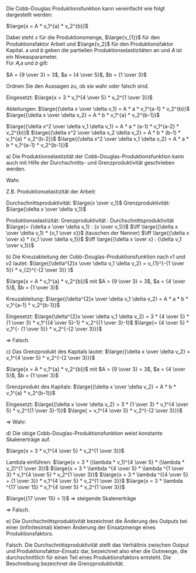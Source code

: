 Die Cobb-Douglas Produktionsfunktion kann vereinfacht wie folgt dargestellt werden:

$\large{x = A * v_1^{a} * v_2^{b}}$

Dabei steht 𝑥 für die Produktionsmenge, $\large{v_{1}}$ für den Produktionsfaktor Arbeit und $\large{v_2}$ für den Produktionsfaktor Kapital. 𝑎 und 𝑏 geben die partiellen Produktionselastizitäten an und 𝐴 ist ein Niveauparameter.  
Für 𝐴,𝑎 und 𝑏 gilt:

$A = {9 \over 3} = 3$, $a = {4 \over 5}$, $b = {1 \over 3}$

Ordnen Sie den Aussagen zu, ob sie wahr oder falsch sind.

Eingesetzt:
$\large{x = 3 * v_1^{4 \over 5} * v_2^{1 \over 3}}$

Ableitungen:
$\large{{\delta x \over \delta v_1} = A * a * v_1^{a-1} * v_2^{b}}$
$\large{{\delta x \over \delta v_2} = A * b * v_1^{a} * v_2^{b-1}}$

$\large{{\delta x^2 \over \delta v_1 \delta v_1} = A * a * (a-1) * v_1^{a-2} * v_2^{b}}$
$\large{{\delta x^2 \over \delta v_2 \delta v_2} = A  * b * (b-1) * v_1^{a} * v_2^{b-2}}$
$\large{{\delta x^2 \over \delta v_1 \delta v_2} = A * a * b * v_1^{a-1} * v_2^{b-1}}$

a)
Die Produktionselastizität der Cobb-Douglas-Produktionsfunktion kann auch mit Hilfe der Durchschnitts- und Grenzproduktivität geschrieben werden.

Wahr.

Z.B. Produktionselastizität der Arbeit: 

Durchschnittsproduktivität: $\large{x \over v_1}$
Grenzproduktivität: $\large{\delta x \over \delta v_1}$

Produktionselastizität: 
Grenzproduktivität : Durchschnittsproduktivität
$\large{= {\delta x \over \delta v_1} : {x \over v_1}}$
$\iff \large{{\delta x \over \delta v_1} * {v_1 \over x}}$ (tauschen der Nenner)
$\iff  \large{{\delta x \over x} * {v_1 \over \delta v_1}}$
$\iff  \large{{\delta x \over x} : {\delta v_1 \over v_1}}$

b)
Die Kreuzableitung der Cobb-Douglas-Produktionsfunktion nach 𝑣1 und 𝑣2 lautet:
$\large{{\delta^{2}x \over \delta v_1 \delta v_2} = v_{1}^{-{1 \over 5}} * v_{2}^{-{2 \over 3}} }$

$\large{x = A * v_1^{a} * v_2^{b}}$
mit $A = {9 \over 3} = 3$, $a = {4 \over 5}$, $b = {1 \over 3}$

Kreuzableitung:
$\large{{\delta^{2}x \over \delta v_1 \delta v_2} = A * a * b * v_1^{a-1} * v_2^{b-1}}$

Eingesetzt:
$\large{\delta^{2}x \over \delta v_1 \delta v_2} = 3 * {4 \over 5} * {1 \over 3} * v_1^{{4 \over 5}-1} * v_2^{{1 \over 3}-1}$
$\large{= {4 \over 5} * v_1^{- {1 \over 5}} * v_2^{-{2 \over 3}}}$

$\Rightarrow$ Falsch.

c)
Das Grenzprodukt des Kapitals lautet:
$\large{{\delta x \over \delta v_2} = v_1^{4 \over 5} * v_2^{-{2 \over 3}}}$

$\large{x = A * v_1^{a} * v_2^{b}}$
mit $A = {9 \over 3} = 3$, $a = {4 \over 5}$, $b = {1 \over 3}$

Grenzprodukt des Kapitals:
$\large{{\delta x \over \delta v_2} = A * b * v_1^{a} * v_2^{b-1}}$

Eingesetzt:
$\large{{\delta x \over \delta v_2} = 3 * {1 \over 3} * v_1^{4 \over 5} * v_2^{{1 \over 3}-1}}$
$\large{ = v_1^{4 \over 5} * v_2^{-{2 \over 3}}}$

$\Rightarrow$ Wahr.

d)
Die obige Cobb-Douglas-Produktionsfunktion weist konstante Skalenerträge auf.

$\large{x = 3 * v_1^{4 \over 5} * v_2^{1 \over 3}}$

Lambda einführen:
$\large{x = 3 * (\lambda * v_1)^{4 \over 5} * (\lambda * v_2)^{1 \over 3}}$
$\large{x = 3 * \lambda ^{4 \over 5} * \lambda ^{1 \over 3} * v_1^{4 \over 5} * v_2^{1 \over 3}}$
$\large{x = 3 * \lambda ^{{4 \over 5} + {1 \over 3}} * v_1^{4 \over 5} * v_2^{1 \over 3}}$
$\large{x = 3 * \lambda ^{17 \over 15} * v_1^{4 \over 5} * v_2^{1 \over 3}}$

$\large{{17 \over 15} > 1}$ $\Rightarrow$ steigende Skalenerträge

$\Rightarrow$ Falsch.

e)
Die Durchschnittsproduktivität bezeichnet die Änderung des Outputs bei einer (infinitesimal) kleinen Änderung der Einsatzmenge eines Produktionsfaktors.

Falsch.
Die Durchschnittsproduktivität stellt das Verhältnis zwischen Output und Produktionsfaktor-Einsatz dar, bezeichnet also eher die Outmenge, die durchschnittlich für einen Teil eines Produktionsfaktors entsteht.
Die Beschreibung bezeichnet die Grenzproduktivität.